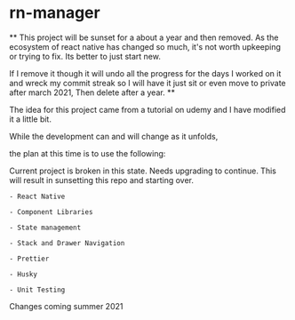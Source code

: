 # rn-manager

** This project will be sunset for a about a year and then removed. As the ecosystem of react native has changed so much, it's not worth upkeeping or trying to fix. Its better to just start new. 


If I remove it though it will undo all the progress for the days I worked on it and wreck my commit streak so I will have it just sit or even move to private after march 2021, Then delete after a year. **

The idea for this project came from a tutorial on udemy and I have modified it a little bit.

While the development can and will change as it unfolds,

the plan at this time is to use the following:

Current project is broken in this state. Needs upgrading to continue. This will result in sunsetting this repo and starting over.
``` 
- React Native

- Component Libraries

- State management

- Stack and Drawer Navigation

- Prettier

- Husky

- Unit Testing
```
Changes coming summer 2021
